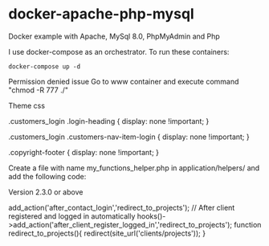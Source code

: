 # docker-apache-php-mysql

Docker example with Apache, MySql 8.0, PhpMyAdmin and Php

I use docker-compose as an orchestrator. To run these containers:

```
docker-compose up -d
```
Permission denied issue
Go to www container and execute command "chmod -R 777 ./"

Theme css

.customers_login .login-heading {
   display: none !important;
}

.customers_login .customers-nav-item-login {
   display: none !important;
}

.copyright-footer {
   display: none !important;
}

Create a file with name my_functions_helper.php in application/helpers/ and add the following code:

Version 2.3.0 or above
<?php

// After contact login from the login form
hooks()->add_action('after_contact_login','redirect_to_projects');
// After client registered and logged in automatically
hooks()->add_action('after_client_register_logged_in','redirect_to_projects');

function redirect_to_projects(){
redirect(site_url('clients/projects'));
}
